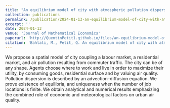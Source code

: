 ```yaml
---
title: "An equilibrium model of city with atmospheric pollution dispersion"
collection: publications
permalink: /publication/2024-01-13-an-equilibrium-model-of-city-with-atmospheric-pollution-dispersion
excerpt: ''
date: 2024-01-13
venue: 'Journal of Mathematical Economics'
paperurl: 'http://QuentinPetit1.github.io/files/an-equilibrium-model-of-city-with-atmospheric-pollution-dispersion.pdf'
citation: 'Bahlali, M., Petit, Q. An equilibrium model of city with atmospheric pollution dispersion. Journal of Mathematical Economics, Volume 111 (2024). 102943, ISSN 0304-4068. https://doi.org/10.1016/j.jmateco.2024.102943'
---
```


We propose a spatial model of city coupling a labour market, a residential market, and air pollution resulting from commuter traffic. The city can be of any shape. Agents choose where to work and live in order to maximize their utility, by consuming goods, residential surface and by valuing air quality. Pollution dispersion is described by an advection–diffusion equation. We prove existence of equilibria, and uniqueness when the number of job locations is finite. We obtain analytical and numerical results emphasizing the combined role of economic and meteorological factors on urban air quality.
